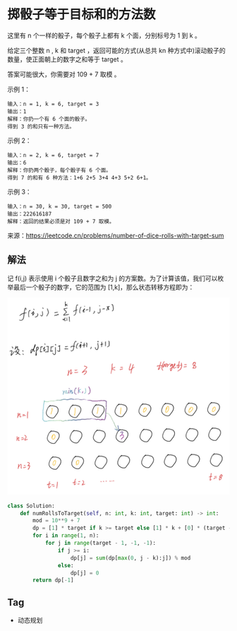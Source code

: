 # 掷骰子等于目标和的方法数
这里有 n 个一样的骰子，每个骰子上都有 k 个面，分别标号为 1 到 k 。

给定三个整数 n ,  k 和 target ，返回可能的方式(从总共 kn 种方式中)滚动骰子的数量，使正面朝上的数字之和等于 target 。

答案可能很大，你需要对 109 + 7 取模 。



示例 1：
```
输入：n = 1, k = 6, target = 3
输出：1
解释：你扔一个有 6 个面的骰子。
得到 3 的和只有一种方法。
```

示例 2：
```
输入：n = 2, k = 6, target = 7
输出：6
解释：你扔两个骰子，每个骰子有 6 个面。
得到 7 的和有 6 种方法：1+6 2+5 3+4 4+3 5+2 6+1。
```

示例 3：
```
输入：n = 30, k = 30, target = 500
输出：222616187
解释：返回的结果必须是对 109 + 7 取模。
```


来源：https://leetcode.cn/problems/number-of-dice-rolls-with-target-sum

## 解法
记 f(i,j) 表示使用 i 个骰子且数字之和为 j 的方案数。为了计算该值，我们可以枚举最后一个骰子的数字，它的范围为 [1,k]，那么状态转移方程即为：

![sum_n_k_target.jpeg](../images/sum_n_k_target.jpeg)

```python
class Solution:
    def numRollsToTarget(self, n: int, k: int, target: int) -> int:
        mod = 10**9 + 7
        dp = [1] * target if k >= target else [1] * k + [0] * (target - k)
        for i in range(1, n):
            for j in range(target - 1, -1, -1):
                if j >= i:
                    dp[j] = sum(dp[max(0, j - k):j]) % mod
                else:
                    dp[j] = 0
        return dp[-1]

```
## Tag
- 动态规划
